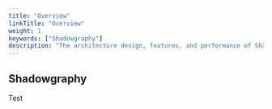 ```yaml
---
title: "Overview"
linkTitle: "Overview"
weight: 1
keywords: ["Shadowgraphy"]
description: "The architecture design, features, and performance of Shadowgraphy."
---
```


## Shadowgraphy

<!-- start-shadowgraphy-overview -->

Test

<!-- start-shadowgraphy-overview -->
